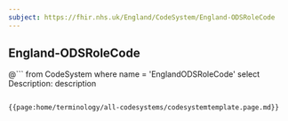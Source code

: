 ```yaml
---
subject: https://fhir.nhs.uk/England/CodeSystem/England-ODSRoleCode
---
```

## England-ODSRoleCode


@```
from
	CodeSystem
where
	name = 'EnglandODSRoleCode'
select
	Description: description
```

{{page:home/terminology/all-codesystems/codesystemtemplate.page.md}}